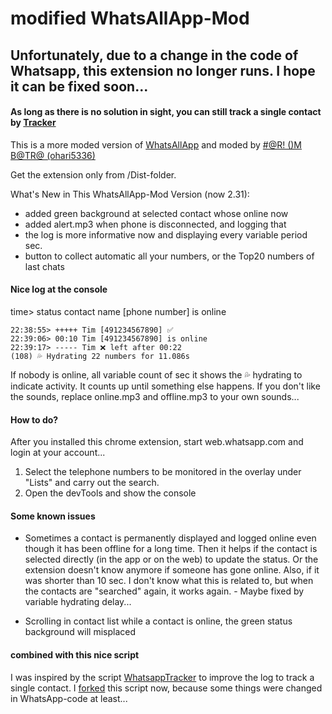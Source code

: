 # modified WhatsAllApp-Mod

## Unfortunately, due to a change in the code of Whatsapp, this extension no longer runs. I hope it can be fixed soon...
#### As long as there is no solution in sight, you can still track a single contact by [Tracker](https://github.com/mathe1/WhatsappTracker)

This is a more moded version of [WhatsAllApp](https://github.com/LoranKloeze/WhatsAllApp/) and moded by [#@R! ()M B@TR@ (ohari5336)](https://ohari5336.in)

Get the extension only from /Dist-folder.

What's New in This WhatsAllApp-Mod Version (now 2.31):
* added green background at selected contact whose online now
* added alert.mp3 when phone is disconnected, and logging that
* the log is more informative now and displaying every variable period sec.
* button to collect automatic all your numbers, or the Top20 numbers of last chats

#### Nice log at the console
time> status contact name [phone number] is online 
 ``` 
 22:38:55> +++++ Tim [491234567890] ✅
 22:39:06> 00:10 Tim [491234567890] is online
 22:39:17> ----- Tim ❌ left after 00:22
(108) 💦 Hydrating 22 numbers for 11.086s
 ```
If nobody is online, all variable count of sec it shows the 💦 hydrating to indicate activity. It counts up until something else happens.
If you don't like the sounds, replace online.mp3 and offline.mp3 to your own sounds...

#### How to do?

After you installed this chrome extension, start web.whatsapp.com and login at your account...

1. Select the telephone numbers to be monitored in the overlay under "Lists" and carry out the search.
2. Open the devTools and show the console

#### Some known issues

* Sometimes a contact is permanently displayed and logged online even though it has been offline for a long time. Then it helps if the contact is selected directly (in the app or on the web) to update the status. Or the extension doesn't know anymore if someone has gone online. Also, if it was shorter than 10 sec. I don't know what this is related to, but when the contacts are "searched" again, it works again. - Maybe fixed by variable hydrating delay...

* Scrolling in contact list while a contact is online, the green status background will misplaced

#### combined with this nice script

I was inspired by the script [WhatsappTracker](https://github.com/electronixxx/WhatsappTracker) to improve the log to track a single contact. I [forked](https://github.com/mathe1/WhatsappTracker) this script now, because some things were changed in WhatsApp-code at least...
